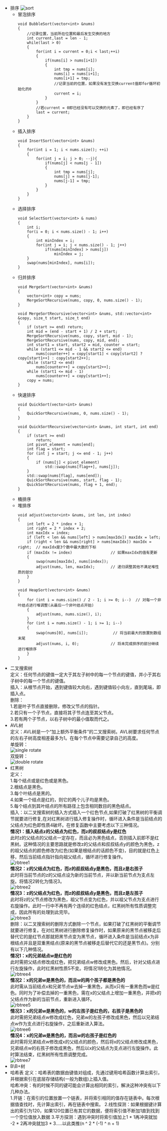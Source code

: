 * 排序
  ![sort](../pic/sort.png "sort")  
  * 冒泡排序
    ```
    void BubbleSort(vector<int> &nums)
    {
        //记录位置，当前所在位置和最后发生交换的地方
        int current,last = len - 1;
        while(last > 0)
        {
            for(int i = current = 0;i < last;++i)
            {
                if(nums[i] > nums[i+1])
                {
                    int tmp = nums[i];
                    nums[i] = nums[i+1];
                    nums[i+1] = tmp;
                    //记录当前的位置，如果没有发生交换current值即for循环初始化的0
                    current = i;
                }
            }
            //若current = 0即已经没有可以交换的元素了，即已经有序了
            last = current;
        }
    }
    ```
  * 插入排序
    ```
    void InsertSort(vector<int> &nums)
    {
        for(int i = 1; i < nums.size(); ++i)
        {
            for(int j = i; j > 0; --j){
                if(nums[j] < nums[j - 1])
                {
                    int tmp = nums[j];
                    nums[j] = nums[j-1];
                    nums[j-1] = tmp;
                }
            }
        }
    }
    ```
  * 选择排序
    ```
    void SelectSort(vector<int> & nums)
    {
        int i;
        for(i = 0; i < nums.size() - 1; i++)
        {   
            int minIndex = i;
            for(int j = i; j < nums.size() - 1; j++)
                if(nums[minIndex] > nums[j])
                    minIndex = j;
        }
        swap(nums[minIndex], nums[i]);
    }
    ```
  * 归并排序
    ```
    void MergeSort(vector<int> &nums)
    {
    	vector<int> copy = nums;
	    MergeSortRecursive(nums, copy, 0, nums.size() - 1);
    }

    void MergeSortRecursive(vector<int> &nums, std::vector<int> &copy, size_t start, size_t end)
    {
	    if (start >= end) return;
	    int mid = (end - start + 1) / 2 + start;
	    MergeSortRecursive(nums, copy, start, mid - 1);
	    MergeSortRecursive(nums, copy, mid, end);
	    int start1 = start, start2 = mid, counter = start;
	    while (start1 <= mid - 1 && start2 <= end)
            nums[counter++] = copy[start1] < copy[start2] ? copy[start1++] : copy[start2++];
        while (start2 <= end)
		    nums[counter++] = copy[start2++];
	    while (start1 <= mid - 1)
            nums[counter++] = copy[start1++];
        copy = nums;
    }
    ```
  * 快速排序
    ```
    void QuickSort(vector<int> &nums)
    {
    	QuickSortRecursive(nums, 0, nums.size() - 1);
    }

    void QuickSortRecursive(vector<int> &nums, int start, int end)
    {
        if (start >= end)
            return;
        int pivot_element = nums[end];
        int flag = start;
        for (int j = start; j <= end - 1; j++)
	    {
            if (nums[j] < pivot_element)
	            std::swap(nums[flag++], nums[j]);
	    }
	    std::swap(nums[flag], nums[end]);
	    QuickSortRecursive(nums, start, flag - 1);
	    QuickSortRecursive(nums, flag + 1, end);
    }
    ```
  * 桶排序
  * 堆排序  
    ```
    void adjust(vector<int> &nums, int len, int index)
    {
        int left = 2 * index + 1;
        int right = 2 * index + 2;
        int maxIdx = index;
        if (left < len && nums[left] > nums[maxIdx]) maxIdx = left;
        if (right < len && nums[right] > nums[maxIdx]) maxIdx = right;  // maxIdx是3个数中最大数的下标
        if (maxIdx != index)                 // 如果maxIdx的值有更新
        {
            swap(nums[maxIdx], nums[index]);
            adjust(nums, len, maxIdx);       // 递归调整其他不满足堆性质的部分
        }
    }

    void HeapSort(vector<int> &nums)
    {
	    for (int i = nums.size() / 2 - 1; i >= 0; i--)  // 对每一个非叶结点进行堆调整(从最后一个非叶结点开始)
        {
            adjust(nums, nums.size(), i);
        }
        for (int i = nums.size() - 1; i >= 1; i--)
        {
            swap(nums[0], nums[i]);           // 将当前最大的放置到数组末尾
            adjust(nums, i, 0);              // 将未完成排序的部分继续进行堆排序
        }
    }
    ```
* 二叉搜索树  
  定义：任何节点的键值一定大于其左子树中的每一个节点的键值，并小于其右子树中的每一个节点的键值。  
  插入：从根节点开始，遇到键值较大向右，遇到键值较小向左，直到尾端，即插入点。  
  删除：  
  1.若是叶子节点直接删除，修改父节点的指针。  
  2.若只有一个子节点，直接将其子节点连至其父节点。  
  3.若有两个子节点，以右子树中的最小值取而代之。  
* AVL树  
  定义：AVL树是一个“加上额外平衡条件”的二叉搜索树。AVL树要求任何节点的左右子树高度相差最多为1。在每个节点中需要记录自己的高度。  
  单旋转：  
  ![single rotate](../pic/single_rotate.png "single rotate")  
  双旋转：  
  ![double rotate](../pic/double_rotate.png "double rotate")  
* 红黑树  
  定义：  
    1.每个结点或是红色或是黑色。  
    2.根结点是黑色。  
    3.每个叶结点是黑的。  
    4.如果一个结点是红的，则它的两个儿子均是黑色。  
    5.每个结点到其叶结点的所有路径上包含相同数目的黑色结点。  
  插入：以二叉搜索树的插入方式插入一个红色节点,如果打破了红黑树的平衡调节就要进行修复,在对红黑树进行插入修复操作时，循环进入条件是当前结点的父结点为红色即性质4破坏。在修复函数中主要考虑以下三种情况。  
  **情况1：插入结点z的父结点为红色，而z的叔叔结点y是红色**  
  此时z的父结点的父结点一定存在，而且必为黑色结点，否则插入前即不是红黑树。这种情况的主要思路就是修改z的父结点和叔叔结点y的颜色为黑色，z的祖父结点的颜色修改为红色(如果是根结点的话颜色不变)，目的就是红色上移，然后当前结点指针指向祖父结点，循环进行修复操作。  
  ![rbtree1](../pic/rbtree1.png "rbtree1")  
  **情况2：z的父结点为红色，而z的叔叔结点y是黑色，而且z是右孩子**  
  此时将当前节点的z的父结点设为新的当前节点，并以新当前节点为支点左旋。将情况2转化为情况3。  
  ![rbtree2](../pic/rbtree2.png "rbtree2")  
  **情况3：z的父结点为红色，而z的叔叔结点y是黑色，而且z是左孩子**  
  此时将z的父节点修改为黑色，祖父节点变为红色，并以祖父节点为支点进行右旋操作。此时一行中不再有两个连续的红色结点，红黑树所有性质调整完成，因此所有的处理到此完毕。  
  ![rbtree3](../pic/rbtree3.png "rbtree3")  
  删除：以二叉搜索树的删除方式删除一个节点，如果打破了红黑树的平衡调节就要进行修复。在对红黑树进行删除修复操作时，如果原来的黑节点被移走后替代它的是红节点那就把黑节点变为黑节点，循环进入条件是当前结点x为非根结点并且是双重黑结点(原来的黑节点被移走后替代它的还是黑节点)。分别有以下几种情况。  
  **情况1：x的兄弟结点w是红色的**  
  此时需把父结点修改成红色，把兄弟结点w修改成黑色。然后，针对父结点进行左旋操作，此时红黑树性质5不变。将情况1转化为其他情况。  
  ![rbtree4](../pic/rbtree4.png "rbtree4")  
  **情况2：x的兄弟w是黑色的，而且w的两个孩子都是黑色的**  
  此时需从当前结点x和兄弟节点w去掉一重黑色，从而x只有一重黑色而w是红色。同时为了补偿去掉的一重黑色，需在x的父结点上增加一重黑色，并把x的父结点作为新的当前节点，重新进入循环。  
  ![rbtree5](../pic/rbtree5.png "rbtree5")  
  **情况3：x的兄弟w是黑色的，w的左孩子是红色的，右孩子是黑色的**  
  此时需把兄弟结点w修改成红色，兄弟w的左孩子修改成黑色，然后以兄弟结点w作为支点进行右旋操作，之后重新进入算法。  
  ![rbtree6](../pic/rbtree6.png "rbtree6")  
  **情况4：x的兄弟w是黑色的，而且w的右孩子是红色的**  
  此时需将兄弟结点w修改成x的父结点的颜色，然后将x的父结点修改成黑色，兄弟结点w的右孩子修改成黑色，然后以x的父结点为支点进行左旋操作。此时算法结束，红黑树所有性质调整完成。  
  ![rbtree7](../pic/rbtree7.png "rbtree7")  
* B\B+树
* 哈希表
    定义：哈希表的数据由键值对组成，先通过键用哈希函数计算出索引，并根据索引在底层存储结构(一般为数组)上插入值。  
    哈希冲突：有的时候不同的键可能会计算出相同的索引，解决这种冲突有以下几种办法。  
    1.开链：在索引的位置放置一个链表，并将索引相同的值存在链表中。每次根据值查找时，先计算出索引，再在链表中搜索。
    2.线性探测：如果根据键计算出的索引为120，如果120位置已有其它的数据，便将索引值不断加1直到找到一个空位值放入数据
    3.平方探测：遇到冲突时将索引值加上1 * 1再冲突就加 -2 * 2再冲突就加3 * 3.....以此类推(n ^ 2 * (-1) ^ n + 1)  